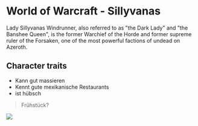 # World of Warcraft - Sillyvanas
Lady Sillyvanas Windrunner, also referred to as "the Dark Lady" and "the Banshee Queen", is the former Warchief of the Horde and former supreme ruler of the Forsaken, one of the most powerful factions of undead on Azeroth.

## Character traits
* Kann gut massieren
* Kennt gute mexikanische Restaurants
* ist hübsch

>Frühstück?

<img src="https://vignette.wikia.nocookie.net/wowwiki/images/e/e3/SylvanasBfA.png" />
